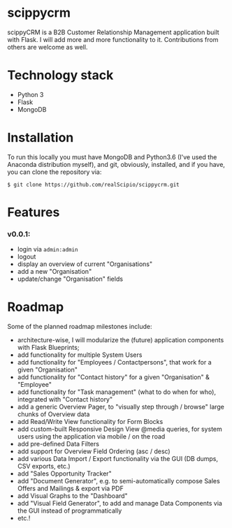 # scippycrm
scippyCRM is a B2B Customer Relationship Management application built with Flask. I will add more and more functionality to it. Contributions from others are welcome as well.

# Technology stack
- Python 3
- Flask
- MongoDB

# Installation
To run this locally you must have MongoDB and Python3.6 (I've used the Anaconda distribution myself), and git, obviously, installed, and if you have, you can clone the repository via:

```
$ git clone https://github.com/realScipio/scippycrm.git
```



# Features
### v0.0.1:
- login via `admin:admin`
- logout
- display an overview of current "Organisations"
- add a new "Organisation"
- update/change "Organisation" fields

# Roadmap
Some of the planned roadmap milestones include:
- architecture-wise, I will modularize the (future) application components with Flask Blueprints;
- add functionality for multiple System Users
- add functionality for "Employees / Contactpersons", that work for a given "Organisation"
- add functionality for "Contact history" for a given "Organisation" & "Employee"
- add functionality for "Task management" (what to do when for who), integrated with "Contact history"
- add a generic Overview Pager, to "visually step through / browse" large chunks of Overview data
- add Read/Write View functionality for Form Blocks
- add custom-built Responsive Design View @media queries, for system users using the application via mobile / on the road
- add pre-defined Data Filters
- add support for Overview Field Ordering (asc / desc)
- add various Data Import / Export functionality via the GUI (DB dumps, CSV exports, etc.)
- add "Sales Opportunity Tracker"
- add "Document Generator", e.g. to semi-automatically compose Sales Offers and Mailings & export via PDF
- add Visual Graphs to the "Dashboard"
- add "Visual Field Generator", to add and manage Data Components via the GUI instead of programmatically
- etc.!
